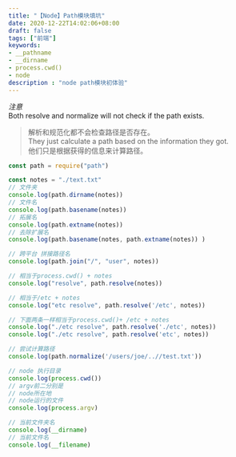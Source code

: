 ```yaml
---
title: "【Node】Path模块填坑"
date: 2020-12-22T14:02:06+08:00
draft: false
tags: ["前端"]
keywords:
- __pathname
- __dirname
- process.cwd()
- node
description : "node path模块初体验"
---
```


<!--more-->

*注意*  
Both resolve and normalize will not check if the path exists.   
> 解析和规范化都不会检查路径是否存在。   
They just calculate a path based on the information they got.   
> 他们只是根据获得的信息来计算路径。  


```js
const path = require("path")

const notes = "./text.txt"
// 文件夹
console.log(path.dirname(notes))
// 文件名
console.log(path.basename(notes))
// 拓展名
console.log(path.extname(notes))
// 去除扩展名
console.log(path.basename(notes, path.extname(notes)) )

// 跨平台 拼接路径名
console.log(path.join("/", "user", notes))

// 相当于process.cwd() + notes
console.log("resolve", path.resolve(notes))

// 相当于/etc + notes
console.log("etc resolve", path.resolve('/etc', notes))

// 下面两条一样相当于process.cwd()+ /etc + notes
console.log("./etc resolve", path.resolve('./etc', notes))
console.log("./etc resolve", path.resolve('etc', notes))

// 尝试计算路径
console.log(path.normalize('/users/joe/..//test.txt'))

// node 执行目录
console.log(process.cwd())
// argv前二分别是
// node所在地
// node运行的文件
console.log(process.argv)

// 当前文件夹名
console.log(__dirname)
// 当前文件名
console.log(__filename)
```